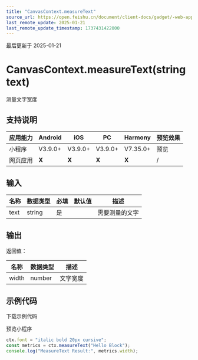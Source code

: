 ```yaml
---
title: "CanvasContext.measureText"
source_url: https://open.feishu.cn/document/client-docs/gadget/-web-app-api/interface/canvas-drawing/canvascontext/canvascontext-measureText
last_remote_update: 2025-01-21
last_remote_update_timestamp: 1737431422000
---
```

最后更新于 2025-01-21

# CanvasContext.measureText(string text)

测量文字宽度

## 支持说明

应用能力 | Android | iOS | PC | Harmony | 预览效果
--- | --- | --- | --- | --- | ---
小程序 | V3.9.0+ | V3.9.0+ | V3.9.0+ | V7.35.0+ | 预览
网页应用 | **X** | **X** | **X** | **X** | /

## 输入

名称 | 数据类型 | 必填 | 默认值 | 描述
--- | --- | --- | --- | ---
text | string | 是 |  | 需要测量的文字

## 输出

返回值：

名称 | 数据类型 | 描述
--- | --- | ---
width | number | 文字宽度

## 示例代码

<md-download-code href="https://open.feishu.cn/document/uYjL24iN/uYDM04iNwQjL2ADN" mobileDisplay="none">下载示例代码</md-download-code>

<div style="display: flex">
    预览小程序

</div> 

```javascript
ctx.font = "italic bold 20px cursive";
const metrics = ctx.measureText("Hello Block");
console.log("MeasureText Result:", metrics.width);
```
